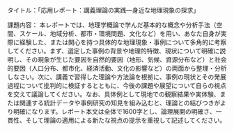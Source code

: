 タイトル：「応用レポート：講義理論の実践―身近な地理現象の探求」

課題内容：
本レポートでは、地理学概論で学んだ基本的な概念や分析手法（空間、スケール、地域分析、都市・環境問題、文化など）を用い、あなた自身が実際に経験した、または関心を持つ具体的な地理現象・事例について多角的に考察してください。まず、選定した事例の背景や地理的特徴、現状について明確に説明し、その現象が生じた要因を自然的要因（地形、気候、資源分布など）と社会的要因（人口分布、都市化、経済活動、文化の影響など）の両面から整理・分析しなさい。次に、講義で習得した理論や方法論を根拠に、事例の現状とその発展過程について批判的に検証するとともに、今後の課題や展望について自らの視点を交えて議論してください。なお、具体例として現地での観察結果や実体験、または関連する統計データや事例研究の知見を組み込むと、理論との結びつきがより明確になります。レポート本文は全体で1600字とし、論理展開の明確さ、一貫性、そして理論の適用による新たな視点の提示を重視して記述してください。